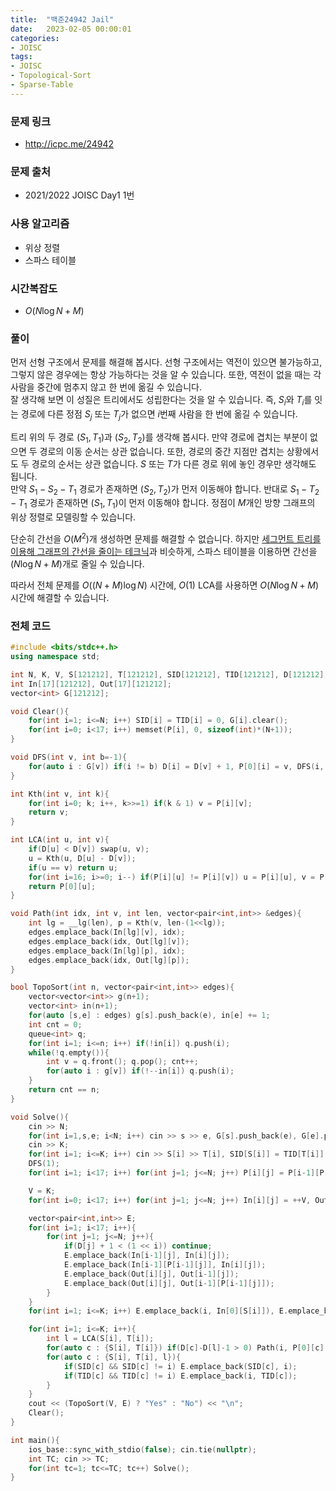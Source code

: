 ```yaml
---
title:  "백준24942 Jail"
date:   2023-02-05 00:00:01
categories:
- JOISC
tags:
- JOISC
- Topological-Sort
- Sparse-Table
---
```


### 문제 링크
* http://icpc.me/24942

### 문제 출처
* 2021/2022 JOISC Day1 1번

### 사용 알고리즘
* 위상 정렬
* 스파스 테이블

### 시간복잡도
* $O(N \log N + M)$

### 풀이
먼저 선형 구조에서 문제를 해결해 봅시다. 선형 구조에서는 역전이 있으면 불가능하고, 그렇지 않은 경우에는 항상 가능하다는 것을 알 수 있습니다. 또한, 역전이 없을 때는 각 사람을 중간에 멈추지 않고 한 번에 옮길 수 있습니다.<br>
잘 생각해 보면 이 성질은 트리에서도 성립한다는 것을 알 수 있습니다. 즉, $S_i$와 $T_i$를 잇는 경로에 다른 정점 $S_j$ 또는 $T_j$가 없으면 $i$번째 사람을 한 번에 옮길 수 있습니다.

트리 위의 두 경로 $(S_1, T_1)$과 $(S_2, T_2)$를 생각해 봅시다. 만약 경로에 겹치는 부분이 없으면 두 경로의 이동 순서는 상관 없습니다. 또한, 경로의 중간 지점만 겹치는 상황에서도 두 경로의 순서는 상관 없습니다. $S$ 또는 $T$가 다른 경로 위에 놓인 경우만 생각해도 됩니다.<br>
만약 $S_1 - S_2 - T_1$ 경로가 존재하면 $(S_2, T_2)$가 먼저 이동해야 합니다. 반대로 $S_1 - T_2 - T_1$ 경로가 존재하면 $(S_1, T_1)$이 먼저 이동해야 합니다. 정점이 $M$개인 방향 그래프의 위상 정렬로 모델링할 수 있습니다.

단순히 간선을 $O(M^2)$개 생성하면 문제를 해결할 수 없습니다. 하지만 [세그먼트 트리를 이용해 그래프의 간선을 줄이는 테크닉](/tutorial/2020/09/05/graph-with-segment-tree/)과 비슷하게, 스파스 테이블을 이용하면 간선을 $(N \log N + M)$개로 줄일 수 있습니다.

따라서 전체 문제를 $O((N+M) \log N)$ 시간에, $O(1)$ LCA를 사용하면 $O(N \log N + M)$ 시간에 해결할 수 있습니다.

### 전체 코드
```cpp
#include <bits/stdc++.h>
using namespace std;

int N, K, V, S[121212], T[121212], SID[121212], TID[121212], D[121212], P[17][121212];
int In[17][121212], Out[17][121212];
vector<int> G[121212];

void Clear(){
    for(int i=1; i<=N; i++) SID[i] = TID[i] = 0, G[i].clear();
    for(int i=0; i<17; i++) memset(P[i], 0, sizeof(int)*(N+1));
}

void DFS(int v, int b=-1){
    for(auto i : G[v]) if(i != b) D[i] = D[v] + 1, P[0][i] = v, DFS(i, v);
}

int Kth(int v, int k){
    for(int i=0; k; i++, k>>=1) if(k & 1) v = P[i][v];
    return v;
}

int LCA(int u, int v){
    if(D[u] < D[v]) swap(u, v);
    u = Kth(u, D[u] - D[v]);
    if(u == v) return u;
    for(int i=16; i>=0; i--) if(P[i][u] != P[i][v]) u = P[i][u], v = P[i][v];
    return P[0][u];
}

void Path(int idx, int v, int len, vector<pair<int,int>> &edges){
    int lg = __lg(len), p = Kth(v, len-(1<<lg));
    edges.emplace_back(In[lg][v], idx);
    edges.emplace_back(idx, Out[lg][v]);
    edges.emplace_back(In[lg][p], idx);
    edges.emplace_back(idx, Out[lg][p]);
}

bool TopoSort(int n, vector<pair<int,int>> edges){
    vector<vector<int>> g(n+1);
    vector<int> in(n+1);
    for(auto [s,e] : edges) g[s].push_back(e), in[e] += 1;
    int cnt = 0;
    queue<int> q;
    for(int i=1; i<=n; i++) if(!in[i]) q.push(i);
    while(!q.empty()){
        int v = q.front(); q.pop(); cnt++;
        for(auto i : g[v]) if(!--in[i]) q.push(i);
    }
    return cnt == n;
}

void Solve(){
    cin >> N;
    for(int i=1,s,e; i<N; i++) cin >> s >> e, G[s].push_back(e), G[e].push_back(s);
    cin >> K;
    for(int i=1; i<=K; i++) cin >> S[i] >> T[i], SID[S[i]] = TID[T[i]] = i;
    DFS(1);
    for(int i=1; i<17; i++) for(int j=1; j<=N; j++) P[i][j] = P[i-1][P[i-1][j]];

    V = K;
    for(int i=0; i<17; i++) for(int j=1; j<=N; j++) In[i][j] = ++V, Out[i][j] = ++V;

    vector<pair<int,int>> E;
    for(int i=1; i<17; i++){
        for(int j=1; j<=N; j++){
            if(D[j] + 1 < (1 << i)) continue;
            E.emplace_back(In[i-1][j], In[i][j]);
            E.emplace_back(In[i-1][P[i-1][j]], In[i][j]);
            E.emplace_back(Out[i][j], Out[i-1][j]);
            E.emplace_back(Out[i][j], Out[i-1][P[i-1][j]]);
        }
    }
    for(int i=1; i<=K; i++) E.emplace_back(i, In[0][S[i]]), E.emplace_back(Out[0][T[i]], i);

    for(int i=1; i<=K; i++){
        int l = LCA(S[i], T[i]);
        for(auto c : {S[i], T[i]}) if(D[c]-D[l]-1 > 0) Path(i, P[0][c], D[c]-D[l]-1, E);
        for(auto c : {S[i], T[i], l}){
            if(SID[c] && SID[c] != i) E.emplace_back(SID[c], i);
            if(TID[c] && TID[c] != i) E.emplace_back(i, TID[c]);
        }
    }
    cout << (TopoSort(V, E) ? "Yes" : "No") << "\n";
    Clear();
}

int main(){
    ios_base::sync_with_stdio(false); cin.tie(nullptr);
    int TC; cin >> TC;
    for(int tc=1; tc<=TC; tc++) Solve();
}
```
